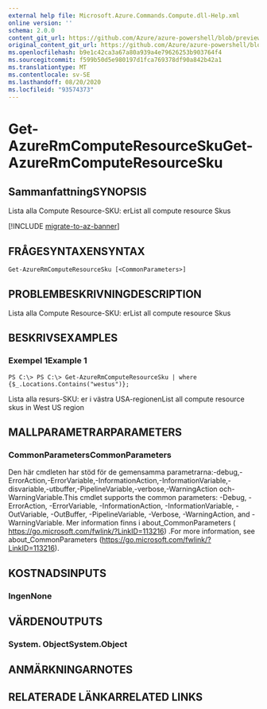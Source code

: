 ```yaml
---
external help file: Microsoft.Azure.Commands.Compute.dll-Help.xml
online version: ''
schema: 2.0.0
content_git_url: https://github.com/Azure/azure-powershell/blob/preview/src/ResourceManager/Compute/Stack/Commands.Compute/help/Get-AzureRmComputeResourceSku.md
original_content_git_url: https://github.com/Azure/azure-powershell/blob/preview/src/ResourceManager/Compute/Stack/Commands.Compute/help/Get-AzureRmComputeResourceSku.md
ms.openlocfilehash: b9e1c42ca3a67a80a939a4e79626253b903764f4
ms.sourcegitcommit: f599b50d5e980197d1fca769378df90a842b42a1
ms.translationtype: MT
ms.contentlocale: sv-SE
ms.lasthandoff: 08/20/2020
ms.locfileid: "93574373"
---
```

# <span data-ttu-id="a3de6-101">Get-AzureRmComputeResourceSku</span><span class="sxs-lookup"><span data-stu-id="a3de6-101">Get-AzureRmComputeResourceSku</span></span>

## <span data-ttu-id="a3de6-102">Sammanfattning</span><span class="sxs-lookup"><span data-stu-id="a3de6-102">SYNOPSIS</span></span>
<span data-ttu-id="a3de6-103">Lista alla Compute Resource-SKU: er</span><span class="sxs-lookup"><span data-stu-id="a3de6-103">List all compute resource Skus</span></span>

[!INCLUDE [migrate-to-az-banner](../../includes/migrate-to-az-banner.md)]

## <span data-ttu-id="a3de6-104">FRÅGESYNTAXEN</span><span class="sxs-lookup"><span data-stu-id="a3de6-104">SYNTAX</span></span>

```
Get-AzureRmComputeResourceSku [<CommonParameters>]
```

## <span data-ttu-id="a3de6-105">PROBLEMBESKRIVNING</span><span class="sxs-lookup"><span data-stu-id="a3de6-105">DESCRIPTION</span></span>
<span data-ttu-id="a3de6-106">Lista alla Compute Resource-SKU: er</span><span class="sxs-lookup"><span data-stu-id="a3de6-106">List all compute resource Skus</span></span>

## <span data-ttu-id="a3de6-107">BESKRIVS</span><span class="sxs-lookup"><span data-stu-id="a3de6-107">EXAMPLES</span></span>

### <span data-ttu-id="a3de6-108">Exempel 1</span><span class="sxs-lookup"><span data-stu-id="a3de6-108">Example 1</span></span>
```
PS C:\> PS C:\> Get-AzureRmComputeResourceSku | where {$_.Locations.Contains("westus")};
```

<span data-ttu-id="a3de6-109">Lista alla resurs-SKU: er i västra USA-regionen</span><span class="sxs-lookup"><span data-stu-id="a3de6-109">List all compute resource skus in West US region</span></span>

## <span data-ttu-id="a3de6-110">MALLPARAMETRAR</span><span class="sxs-lookup"><span data-stu-id="a3de6-110">PARAMETERS</span></span>

### <span data-ttu-id="a3de6-111">CommonParameters</span><span class="sxs-lookup"><span data-stu-id="a3de6-111">CommonParameters</span></span>
<span data-ttu-id="a3de6-112">Den här cmdleten har stöd för de gemensamma parametrarna:-debug,-ErrorAction,-ErrorVariable,-InformationAction,-InformationVariable,-disvariable,-utbuffer,-PipelineVariable,-verbose,-WarningAction och-WarningVariable.</span><span class="sxs-lookup"><span data-stu-id="a3de6-112">This cmdlet supports the common parameters: -Debug, -ErrorAction, -ErrorVariable, -InformationAction, -InformationVariable, -OutVariable, -OutBuffer, -PipelineVariable, -Verbose, -WarningAction, and -WarningVariable.</span></span> <span data-ttu-id="a3de6-113">Mer information finns i about_CommonParameters ( https://go.microsoft.com/fwlink/?LinkID=113216) .</span><span class="sxs-lookup"><span data-stu-id="a3de6-113">For more information, see about_CommonParameters (https://go.microsoft.com/fwlink/?LinkID=113216).</span></span>

## <span data-ttu-id="a3de6-114">KOSTNADS</span><span class="sxs-lookup"><span data-stu-id="a3de6-114">INPUTS</span></span>

### <span data-ttu-id="a3de6-115">Ingen</span><span class="sxs-lookup"><span data-stu-id="a3de6-115">None</span></span>


## <span data-ttu-id="a3de6-116">VÄRDEN</span><span class="sxs-lookup"><span data-stu-id="a3de6-116">OUTPUTS</span></span>

### <span data-ttu-id="a3de6-117">System. Object</span><span class="sxs-lookup"><span data-stu-id="a3de6-117">System.Object</span></span>

## <span data-ttu-id="a3de6-118">ANMÄRKNINGAR</span><span class="sxs-lookup"><span data-stu-id="a3de6-118">NOTES</span></span>

## <span data-ttu-id="a3de6-119">RELATERADE LÄNKAR</span><span class="sxs-lookup"><span data-stu-id="a3de6-119">RELATED LINKS</span></span>

